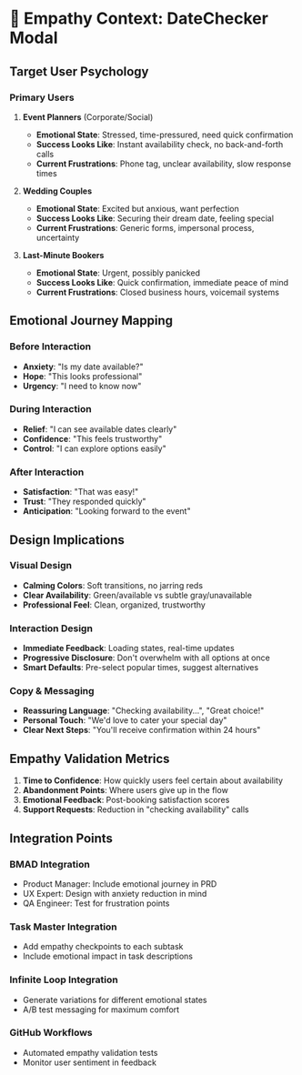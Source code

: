 # 💝 Empathy Context: DateChecker Modal

## Target User Psychology

### Primary Users
1. **Event Planners** (Corporate/Social)
   - **Emotional State**: Stressed, time-pressured, need quick confirmation
   - **Success Looks Like**: Instant availability check, no back-and-forth calls
   - **Current Frustrations**: Phone tag, unclear availability, slow response times

2. **Wedding Couples**
   - **Emotional State**: Excited but anxious, want perfection
   - **Success Looks Like**: Securing their dream date, feeling special
   - **Current Frustrations**: Generic forms, impersonal process, uncertainty

3. **Last-Minute Bookers**
   - **Emotional State**: Urgent, possibly panicked
   - **Success Looks Like**: Quick confirmation, immediate peace of mind
   - **Current Frustrations**: Closed business hours, voicemail systems

## Emotional Journey Mapping

### Before Interaction
- **Anxiety**: "Is my date available?"
- **Hope**: "This looks professional"
- **Urgency**: "I need to know now"

### During Interaction
- **Relief**: "I can see available dates clearly"
- **Confidence**: "This feels trustworthy"
- **Control**: "I can explore options easily"

### After Interaction
- **Satisfaction**: "That was easy!"
- **Trust**: "They responded quickly"
- **Anticipation**: "Looking forward to the event"

## Design Implications

### Visual Design
- **Calming Colors**: Soft transitions, no jarring reds
- **Clear Availability**: Green/available vs subtle gray/unavailable
- **Professional Feel**: Clean, organized, trustworthy

### Interaction Design
- **Immediate Feedback**: Loading states, real-time updates
- **Progressive Disclosure**: Don't overwhelm with all options at once
- **Smart Defaults**: Pre-select popular times, suggest alternatives

### Copy & Messaging
- **Reassuring Language**: "Checking availability...", "Great choice!"
- **Personal Touch**: "We'd love to cater your special day"
- **Clear Next Steps**: "You'll receive confirmation within 24 hours"

## Empathy Validation Metrics

1. **Time to Confidence**: How quickly users feel certain about availability
2. **Abandonment Points**: Where users give up in the flow
3. **Emotional Feedback**: Post-booking satisfaction scores
4. **Support Requests**: Reduction in "checking availability" calls

## Integration Points

### BMAD Integration
- Product Manager: Include emotional journey in PRD
- UX Expert: Design with anxiety reduction in mind
- QA Engineer: Test for frustration points

### Task Master Integration
- Add empathy checkpoints to each subtask
- Include emotional impact in task descriptions

### Infinite Loop Integration
- Generate variations for different emotional states
- A/B test messaging for maximum comfort

### GitHub Workflows
- Automated empathy validation tests
- Monitor user sentiment in feedback